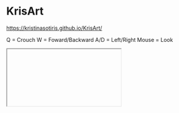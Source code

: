 # KrisArt

https://kristinasotiris.github.io/KrisArt/

Q = Crouch
W = Foward/Backward
A/D = Left/Right
Mouse = Look

<iframe> src="https://kristinasotiris.github.io/KrisArt/" style="border:0px #ffffff none;" name="KrisArt" scrolling="no" frameborder="1" marginheight="0px" marginwidth="0px" height="800px" width="1200px" allowfullscreen></iframe>
